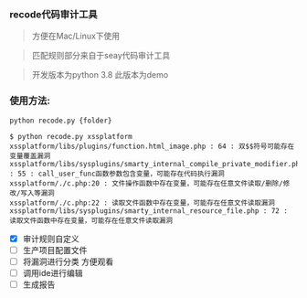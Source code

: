 ### recode代码审计工具

>方便在Mac/Linux下使用

> 匹配规则部分来自于seay代码审计工具

> 开发版本为python 3.8
> 此版本为demo
### 使用方法:
`python recode.py {folder}`

```
$ python recode.py xssplatform
xssplatform/libs/plugins/function.html_image.php : 64 : 双$$符号可能存在变量覆盖漏洞
xssplatform/libs/sysplugins/smarty_internal_compile_private_modifier.php : 55 : call_user_func函数参数包含变量，可能存在代码执行漏洞
xssplatform/./c.php:20 : 文件操作函数中存在变量，可能存在任意文件读取/删除/修改/写入等漏洞
xssplatform/./c.php:22 : 读取文件函数中存在变量，可能存在任意文件读取漏洞
xssplatform/libs/sysplugins/smarty_internal_resource_file.php : 72 : 读取文件函数中存在变量，可能存在任意文件读取漏洞
```

- [x] 审计规则自定义
- [ ] 生产项目配置文件
- [ ] 将漏洞进行分类 方便观看
- [ ] 调用ide进行编辑
- [ ] 生成报告
